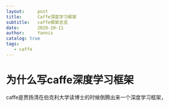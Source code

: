 ```yaml
---
layout:     post
title:      Caffe深度学习框架
subtitle:   caffe框架总览
date:       2020-10-11
author:     Yannis 
catalog: true
tags:	
   - caffe
---
```


# 为什么写caffe深度学习框架

caffe是贾扬清在伯克利大学读博士的时候倒腾出来一个深度学习框架，